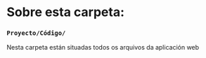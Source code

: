 # Sobre esta carpeta:

### `Proyecto/Código/`
Nesta carpeta están situadas todos os arquivos da aplicación web